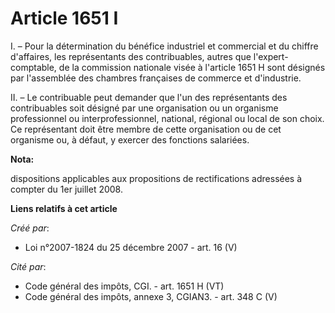# Article 1651 I

I. – Pour la détermination du bénéfice industriel et commercial et du chiffre d'affaires, les représentants des
contribuables, autres que l'expert-comptable, de la commission nationale visée à l'article 1651 H sont désignés par
l'assemblée des chambres françaises de commerce et d'industrie.

II. – Le contribuable peut demander que l'un des représentants des contribuables soit désigné par une organisation ou un
organisme professionnel ou interprofessionnel, national, régional ou local de son choix. Ce représentant doit être membre de
cette organisation ou de cet organisme ou, à défaut, y exercer des fonctions salariées.

**Nota:**

dispositions applicables aux propositions de rectifications adressées à compter du 1er juillet 2008.

**Liens relatifs à cet article**

_Créé par_:

  - Loi n°2007-1824 du 25 décembre 2007 - art. 16 (V)

_Cité par_:

  - Code général des impôts, CGI. - art. 1651 H (VT)
  - Code général des impôts, annexe 3, CGIAN3. - art. 348 C (V)
